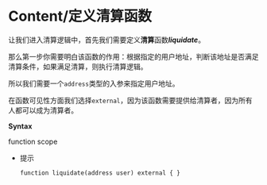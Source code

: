 # Content/定义清算函数

让我们进入清算逻辑中，首先我们需要定义**清算**函数***liquidate***。

那么第一步你需要明白该函数的作用：根据指定的用户地址，判断该地址是否满足清算条件，如果满足清算，则执行清算逻辑。

所以我们需要一个`address`类型的入参来指定用户地址。

在函数可见性方面我们选择`external`，因为该函数需要提供给清算者，因为所有人都可以成为清算者。

**Syntax**

function scope

- 提示
    
    ```solidity
    function liquidate(address user) external { }
    ```
    
